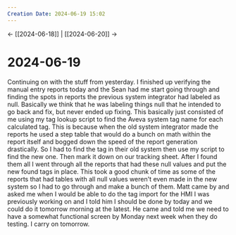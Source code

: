 ```yaml
---
Creation Date: 2024-06-19 15:02
---
```


<- [[2024-06-18]] | [[2024-06-20]]  ->

# 2024-06-19
Continuing on with the stuff from yesterday. I finished up verifying the manual
entry reports today and the Sean had me start going through and finding the
spots in reports the previous system integrator had labeled as null. Basically
we think that he was labeling things null that he intended to go back and fix,
but never ended up fixing. This basically just consisted of me using my tag
lookup script to find the Aveva system tag name for each calculated tag. This is
because when the old system integrator made the reports he used a step table
that would do a bunch on math within the report itself and bogged down the speed
of the report generation drastically. So I had to find the tag in their old
system then use my script to find the new one. Then mark it down on our tracking
sheet. After I found them all I went through all the reports that had these null
values and put the new found tags in place. This took a good chunk of time as
some of the reports that had tables with all null values weren't even made in
the new system so I had to go through and make a bunch of them. Matt came by and
asked me when I would be able to do the tag import for the HMI I was previously
working on and I told him I should be done by today and we could do it tomorrow
morning at the latest. He came and told me we need to have a somewhat functional
screen by Monday next week when they do testing. I carry on tomorrow.